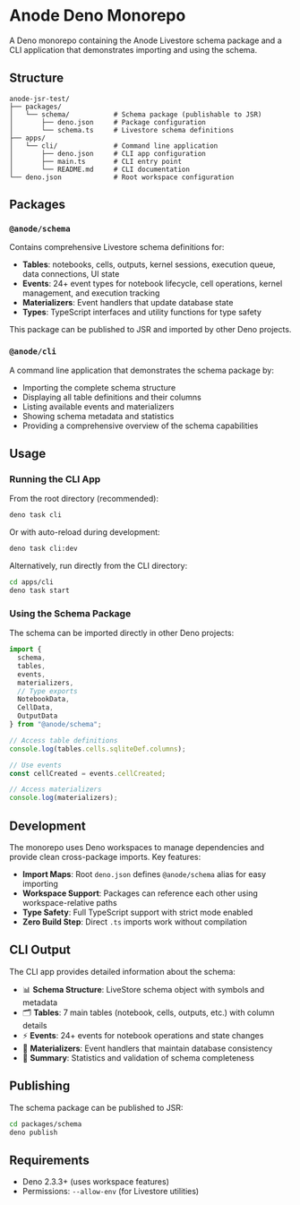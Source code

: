 # Anode Deno Monorepo

A Deno monorepo containing the Anode Livestore schema package and a CLI application that demonstrates importing and using the schema.

## Structure

```
anode-jsr-test/
├── packages/
│   └── schema/           # Schema package (publishable to JSR)
│       ├── deno.json     # Package configuration
│       └── schema.ts     # Livestore schema definitions
├── apps/
│   └── cli/              # Command line application
│       ├── deno.json     # CLI app configuration  
│       ├── main.ts       # CLI entry point
│       └── README.md     # CLI documentation
└── deno.json             # Root workspace configuration
```

## Packages

### `@anode/schema`

Contains comprehensive Livestore schema definitions for:
- **Tables**: notebooks, cells, outputs, kernel sessions, execution queue, data connections, UI state
- **Events**: 24+ event types for notebook lifecycle, cell operations, kernel management, and execution tracking
- **Materializers**: Event handlers that update database state
- **Types**: TypeScript interfaces and utility functions for type safety

This package can be published to JSR and imported by other Deno projects.

### `@anode/cli`

A command line application that demonstrates the schema package by:
- Importing the complete schema structure
- Displaying all table definitions and their columns
- Listing available events and materializers  
- Showing schema metadata and statistics
- Providing a comprehensive overview of the schema capabilities

## Usage

### Running the CLI App

From the root directory (recommended):
```bash
deno task cli
```

Or with auto-reload during development:
```bash
deno task cli:dev
```

Alternatively, run directly from the CLI directory:
```bash
cd apps/cli
deno task start
```

### Using the Schema Package

The schema can be imported directly in other Deno projects:

```typescript
import { 
  schema, 
  tables, 
  events, 
  materializers,
  // Type exports
  NotebookData,
  CellData,
  OutputData 
} from "@anode/schema";

// Access table definitions
console.log(tables.cells.sqliteDef.columns);

// Use events
const cellCreated = events.cellCreated;

// Access materializers
console.log(materializers);
```

## Development

The monorepo uses Deno workspaces to manage dependencies and provide clean cross-package imports. Key features:

- **Import Maps**: Root `deno.json` defines `@anode/schema` alias for easy importing
- **Workspace Support**: Packages can reference each other using workspace-relative paths
- **Type Safety**: Full TypeScript support with strict mode enabled
- **Zero Build Step**: Direct `.ts` imports work without compilation

## CLI Output

The CLI app provides detailed information about the schema:

- 📊 **Schema Structure**: LiveStore schema object with symbols and metadata
- 🗂️ **Tables**: 7 main tables (notebook, cells, outputs, etc.) with column details
- ⚡ **Events**: 24+ events for notebook operations and state changes
- 🔄 **Materializers**: Event handlers that maintain database consistency
- 📝 **Summary**: Statistics and validation of schema completeness

## Publishing

The schema package can be published to JSR:

```bash
cd packages/schema
deno publish
```

## Requirements

- Deno 2.3.3+ (uses workspace features)
- Permissions: `--allow-env` (for Livestore utilities)
